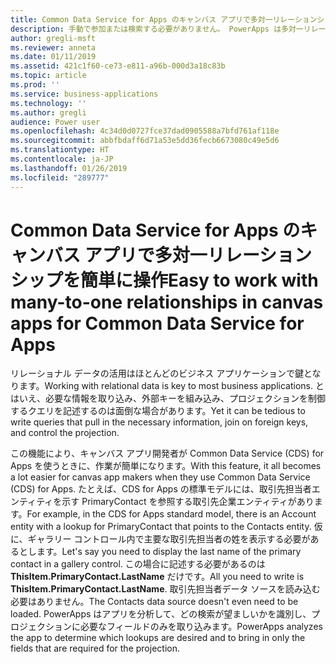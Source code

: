 ```yaml
---
title: Common Data Service for Apps のキャンバス アプリで多対一リレーションシップを簡単に操作
description: 手動で参加または検索する必要がありません。 PowerApps は多対一リレーションシップを自動で拡張するため、必要な情報はすぐそこにあります。
author: gregli-msft
ms.reviewer: anneta
ms.date: 01/11/2019
ms.assetid: 421c1f60-ce73-e811-a96b-000d3a18c83b
ms.topic: article
ms.prod: ''
ms.service: business-applications
ms.technology: ''
ms.author: gregli
audience: Power user
ms.openlocfilehash: 4c34d0d0727fce37dad0905588a7bfd761af118e
ms.sourcegitcommit: abbfbdaff6d71a53e5dd36fecb6673080c49e5d6
ms.translationtype: HT
ms.contentlocale: ja-JP
ms.lasthandoff: 01/26/2019
ms.locfileid: "289777"
---
```

# <a name="easy-to-work-with-many-to-one-relationships-in-canvas-apps-for-common-data-service-for-apps"></a><span data-ttu-id="0ade5-104">Common Data Service for Apps のキャンバス アプリで多対一リレーションシップを簡単に操作</span><span class="sxs-lookup"><span data-stu-id="0ade5-104">Easy to work with many-to-one relationships in canvas apps for Common Data Service for Apps</span></span>




<span data-ttu-id="0ade5-105">リレーショナル データの活用はほとんどのビジネス アプリケーションで鍵となります。</span><span class="sxs-lookup"><span data-stu-id="0ade5-105">Working with relational data is key to most business applications.</span></span> <span data-ttu-id="0ade5-106">とはいえ、必要な情報を取り込み、外部キーを組み込み、プロジェクションを制御するクエリを記述するのは面倒な場合があります。</span><span class="sxs-lookup"><span data-stu-id="0ade5-106">Yet it can be tedious to write queries that pull in the necessary information, join on foreign keys, and control the projection.</span></span>

<span data-ttu-id="0ade5-107">この機能により、キャンバス アプリ開発者が Common Data Service (CDS) for Apps を使うときに、作業が簡単になります。</span><span class="sxs-lookup"><span data-stu-id="0ade5-107">With this feature, it all becomes a lot easier for canvas app makers when they use Common Data Service (CDS) for Apps.</span></span> <span data-ttu-id="0ade5-108">たとえば、CDS for Apps の標準モデルには、取引先担当者エンティティを示す PrimaryContact を参照する取引先企業エンティティがあります。</span><span class="sxs-lookup"><span data-stu-id="0ade5-108">For example, in the CDS for Apps standard model, there is an Account entity with a lookup for PrimaryContact that points to the Contacts entity.</span></span> <span data-ttu-id="0ade5-109">仮に、ギャラリー コントロール内で主要な取引先担当者の姓を表示する必要があるとします。</span><span class="sxs-lookup"><span data-stu-id="0ade5-109">Let's say you need to display the last name of the primary contact in a gallery control.</span></span> <span data-ttu-id="0ade5-110">この場合に記述する必要があるのは **ThisItem.PrimaryContact.LastName** だけです。</span><span class="sxs-lookup"><span data-stu-id="0ade5-110">All you need to write is **ThisItem.PrimaryContact.LastName**.</span></span> <span data-ttu-id="0ade5-111">取引先担当者データ ソースを読み込む必要はありません。</span><span class="sxs-lookup"><span data-stu-id="0ade5-111">The Contacts data source doesn't even need to be loaded.</span></span> <span data-ttu-id="0ade5-112">PowerApps はアプリを分析して、どの検索が望ましいかを識別し、プロジェクションに必要なフィールドのみを取り込みます。</span><span class="sxs-lookup"><span data-stu-id="0ade5-112">PowerApps analyzes the app to determine which lookups are desired and to bring in only the fields that are required for the projection.</span></span>
